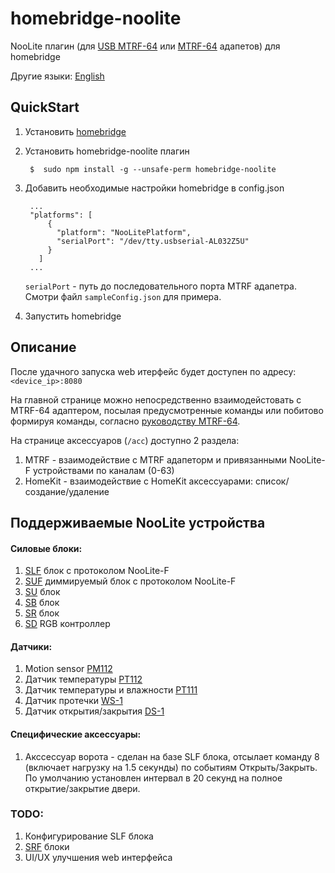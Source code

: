 # homebridge-noolite

NooLite плагин (для [USB MTRF-64](https://www.noo.com.by/mtrf-64-usb.html) или [МТRF-64](https://www.noo.com.by/mtrf-64.html) адапетов) для homebridge

Другие языки: [English](https://github.com/AlekseevAV/homebridge-noolite/blob/master/README.md)

## QuickStart

1. Установить [homebridge](https://github.com/nfarina/homebridge)
2. Установить homebridge-noolite плагин 

        $  sudo npm install -g --unsafe-perm homebridge-noolite
   
3. Добавить необходимые настройки homebridge в config.json

        ...
        "platforms": [
            {
              "platform": "NooLitePlatform",
              "serialPort": "/dev/tty.usbserial-AL032Z5U"
            }
          ]
        ...
 
    `serialPort` - путь до последовательного порта MTRF адапетра. Смотри файл `sampleConfig.json` для примера.

4. Запустить homebridge

## Описание

После удачного запуска web итерфейс будет доступен по адресу: `<device_ip>:8080`

На главной странице можно непосредственно взаимодейстовать с MTRF-64 адаптером, посылая предусмотренные команды или
побитово формируя команды, согласно [руководству MTRF-64](https://www.noo.com.by/assets/files/PDF/MTRF-64-USB.pdf).

На странице аксессуаров (`/acc`) доступно 2 раздела:

1. MTRF - взаимодействие с MTRF адапеторм и привязанными NooLite-F устройствами по каналам (0-63) 
2. HomeKit - взаимодействие с HomeKit аксессуарами: список/создание/удаление

## Поддерживаемые NooLite устройства

#### Силовые блоки:
1. [SLF](https://www.noo.com.by/slf-1-300.html) блок с протоколом NooLite-F
2. [SUF](https://www.noo.com.by/silovoj-blok-suf-1-300.html) диммируемый блок с протоколом NooLite-F
3. [SU](https://www.noo.com.by/su111-200.html) блок
4. [SB](https://www.noo.com.by/silovoj-blok-sb111-150.html) блок
5. [SR](https://www.noo.com.by/silovoj-blok-sr211-2k0.html) блок
6. [SD](https://www.noo.com.by/silovoj-blok-SD111-180.html) RGB контроллер

#### Датчики:
1. Motion sensor [PM112](https://www.noo.com.by/pm112-sensor.html)
2. Датчик температуры [PT112](https://www.noo.com.by/pt112.html)
3. Датчик температуры и влажности [PT111](https://www.noo.com.by/pt111.html)
4. Датчик протечки [WS-1](https://www.noo.com.by/datchik-protechki-ws-1.html)
5. Датчик открытия/закрытия [DS-1](https://www.noo.com.by/datchik-otkryitiyazakryitiya-ds-1.html)

#### Специфические аксессуары:
1. Акссессуар ворота - сделан на базе SLF блока, отсылает команду 8 (включает нагрузку на 1.5 секунды) по событиям Открыть/Закрыть.
   По умолчанию установлен интервал в 20 секунд на полное открытие/закрытие двери.

### TODO:
1. Конфигурирование SLF блока
2. [SRF](https://www.noo.com.by/srf-10-1000.html) блоки
3. UI/UX улучшения web интерфейса
